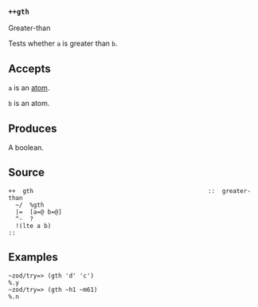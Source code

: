 ### `++gth`

Greater-than

Tests whether `a` is greater than `b`.

Accepts
-------

`a` is an [atom]().

`b` is an atom.

Produces
--------

A boolean.

Source
------

    ++  gth                                                 ::  greater-than
      ~/  %gth
      |=  [a=@ b=@]
      ^-  ?
      !(lte a b)
    ::

Examples
--------

    ~zod/try=> (gth 'd' 'c')
    %.y
    ~zod/try=> (gth ~h1 ~m61)
    %.n


